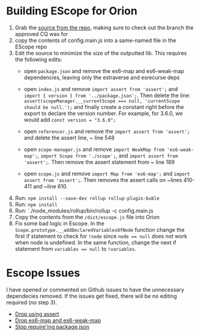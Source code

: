 
# Building EScope for Orion

1. Grab the [source from the repo](https://github.com/estools/escope), making sure to check out the branch the approved CQ was for
2. copy the contents of config.main.js into a same-named file in the EScope repo
3. Edit the source to minimize the size of the outputted lib. This requires the following edits:
	* open `package.json` and remove the es6-map and es6-weak-map dependencies, leaving only the estraverse and esrecurse deps

	* open `index.js` and remove `import assert from 'assert';` and `import { version } from '../package.json';`. Then delete the line: `assert(scopeManager.__currentScope === null, 'currentScope should be null.');` and finally create a constant right before
	the export to declare the version number. For example, for 3.6.0, we would add `const version = "3.6.0";`
	
	* open `referencer.js` and remove the `import assert from 'assert';` and delete the assert line, ~ line 548

	* open `scope-manager.js` and remove `import WeakMap from 'es6-weak-map';`, `import Scope from './scope';`, and `import assert from 'assert';`. Then remove the assert statement from ~ line 189

	* open `scope.js` and remove `import Map from 'es6-map';` and `import assert from 'assert';`. Then removes the assert calls on ~lines 410-411 and ~line 610.
4. Run: `npm install --save-dev rollup rollup-plugin-buble`
5. Run: `npm install`
6. Run: `./node_modules/rollup/bin/rollup -c config.main.js
7. Copy the contents from the `/dist/escope.js` file into Orion
8. Fix some bad logic in Escope. In the `Scope.prototype.__addDeclaredVariablesOfNode` function change the first if statement to 
check for `!node` since `node == null` does not work when node is undefined. In the same function, change the next if statement from `variables == null` to `!variables`.

# Escope Issues

I have opened or commented on Github issues to have the unnecessary dependecies removed.
If the issues get fixed, there will be no editing required (no step 3).

* [Drop using assert](https://github.com/estools/escope/issues/115)
* [Drop es6-map and es6-weak-map](https://github.com/estools/escope/issues/113)
* [Stop require'ing package.json](https://github.com/estools/escope/issues/116)